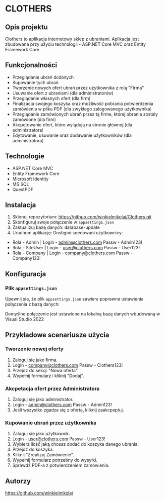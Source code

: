 # CLOTHERS

## Opis projektu

Clothers to aplikacja internetowy sklep z ubraniami. Aplikacja jest zbudowana przy użyciu technologii - ASP.NET Core MVC oraz Entity Framework Core.

## Funkcjonalności

- Przeglądanie ubrań dodanych
- Kupowanie tych ubrań
- Tworzenie nowych ofert ubrań przez użytkownika z rolą "Firma"
- Usuwanie ofert z ubraniami (dla administratorów)
- Przeglądanie własnych ofert (dla firm)
- Finalizacja swojego koszyka oraz możliwość pobrania potwierdzenia zamówienia w pliku PDF (dla zwykłego zalogowanego użytkownika)
- Przeglądanie zamówionych ubrań przez tą firme, której obrania zostały zamówione (dla firm)
- Akcpetowanie ofert, które wylądują na stronie głównej (dla administratora)
- Edytowanie, usuwanie oraz dodawanie użytkowników (dla administratora)

## Technologie

- ASP.NET Core MVC
- Entity Framework Core
- Microsoft Identity
- MS SQL
- QuestPDF

## Instalacja

1. Sklonuj repozytorium:
https://github.com/winkielmikolaj/Clothers.git
2. Skonfiguruj swoje połączenie w `appsettings.json`
3. Zaktualizuj bazę danych:
database-update 
4. Uruchom aplikację:
Dostępni seedowani użytkownicy:
- Rola - Admin | Login - admin@clothers.com Passw - Admin123!
- Rola - SiteUser | Login - user@clothers.com Passw - User123!
- Rola - Company | Login - company@clothers.com Passw - Company123!

## Konfiguracja

### Plik `appsettings.json`

Upewnij się, że plik `appsettings.json` zawiera poprawne ustawienia połączenia z bazą danych:

Domyślne połączenie jest ustawione na lokalną bazę danych wbudowaną w Visual Studio 2022

## Przykładowe scenariusze użycia

### Tworzenie nowej oferty

1. Zaloguj się jako firma.
2. Login - company@clothers.com Passw - Clothers123!
3. Przejdź do sekcji "Nowa oferta".
4. Wypełnij formularz i kliknij "Dodaj".

### Akcpetacja ofert przez Administratora

1. Zaloguj się jako administrator.
2. Login - admin@clothers.com Passw - Admin123!
3. Jeśli wszystko zgadza się z ofertą, kliknij zaakcpeptuj.

### Kupowanie ubrań przez użytkownika

1. Zaloguj się jako użytkownik.
2. Login - user@clothers.com Passw - User123!
3. Wybierz ilość jaką chcesz dodać do koszyka danego ubrania.
4. Przejdź do koszyka.
5. Kliknij "Zrealizuj Zamówienie".
6. Wypełnij formularz potrzebny do wysyłki.
7. Sprawdź PDF-a z potwierdzeniem zamówienia.
   
## Autorzy

https://github.com/winkielmikolaj

